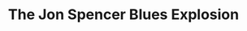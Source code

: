 ---
title: "The Jon Spencer Blues Explosion"
summary: "New York City rock band formed in 1991 and active until 2016. The group consisted of Judah Bauer , Russell Simins , and Jon Spencer . Although largely rooted in Rock & Roll, they drew influences from punk, blues, garage, rockabilly, soul, noise rock, R&B, and hip hop."
image: "the-jon-spencer-blues-explosion.jpg"
---